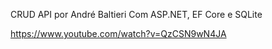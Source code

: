 CRUD API por André Baltieri
Com ASP.NET, EF Core e SQLite

https://www.youtube.com/watch?v=QzCSN9wN4JA

